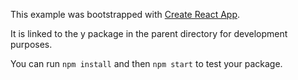 This example was bootstrapped with [Create React App](https://github.com/facebook/create-react-app).

It is linked to the y package in the parent directory for development purposes.

You can run `npm install` and then `npm start` to test your package.
